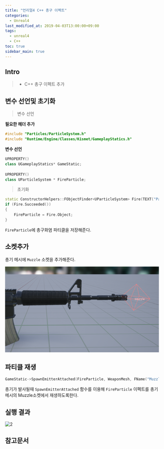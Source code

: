 ```yaml
---
title: "언리얼4 C++ 총구 이펙트"
categories: 
  - Unreal4
last_modified_at: 2019-04-03T13:00:00+09:00
tags: 
  - unreal4 
  - C++
toc: true
sidebar_main: true
---
```


## Intro

> - C++ 총구 이펙트 추가



## 변수 선언및 초기화


> 변수 선언

**필요한 헤더 추가**

```cpp
#include "Particles/ParticleSystem.h"
#include "Runtime/Engine/Classes/Kismet/GameplayStatics.h"
```

**변수 선언**

```cpp
UPROPERTY()
class UGameplayStatics* GameStatic;

UPROPERTY()
class UParticleSystem * FireParticle;
```

> 초기화

```cpp
static ConstructorHelpers::FObjectFinder<UParticleSystem> Fire(TEXT("ParticleSystem'/Game/WeaponEffects/AssaultRifle_MF.AssaultRifle_MF'"));
if (Fire.Succeeded())
{
    FireParticle = Fire.Object;
}
```

`FireParticle`에 총구화염 파티클을 저장해준다.


## 소켓추가

총기 메시에 `Muzzle` 소켓을 추가해준다. 

![1](https://github.com/lesslate/lesslate.github.io/blob/master/assets/img/Unreal/WeaponEffect/muzzle.png?raw=true)

## 파티클 재생

```cpp
GameStatic->SpawnEmitterAttached(FireParticle, WeaponMesh, FName("Muzzle"));
```

총기가 발사될때 `SpawnEmitterAttached` 함수를 이용해 `FireParticle` 이펙트를 총기메시의 Muzzle소켓에서 재생하도록한다.

## 실행 결과

![2](https://github.com/lesslate/lesslate.github.io/blob/master/assets/img/Unreal/WeaponEffect/GIF.gif?raw=true)


## 참고문서
